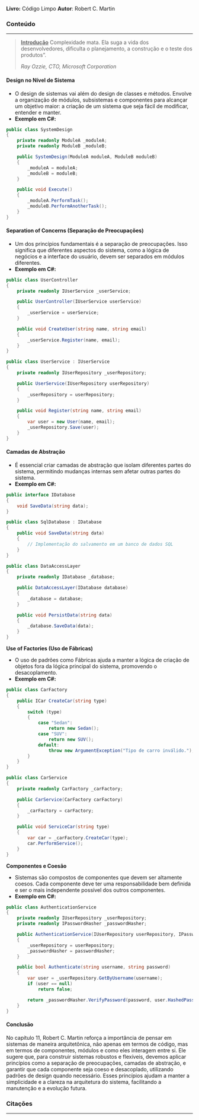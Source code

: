 **Livro:** Código Limpo
**Autor**: Robert C. Martin

### Conteúdo
----------------
> <u><b>Introdução</b></u>
>Complexidade mata. Ela suga a vida dos desenvolvedores, dificulta o planejamento, a construção e o teste dos produtos”.
>
>  *Ray Ozzie, CTO, Microsoft Corporation*

#### Design no Nível de Sistema
   - O design de sistemas vai além do design de classes e métodos. Envolve a organização de módulos, subsistemas e componentes para alcançar um objetivo maior: a criação de um sistema que seja fácil de modificar, entender e manter.
   - **Exemplo em C#:**
   ```csharp
   public class SystemDesign
   {
       private readonly ModuleA _moduleA;
       private readonly ModuleB _moduleB;

       public SystemDesign(ModuleA moduleA, ModuleB moduleB)
       {
           _moduleA = moduleA;
           _moduleB = moduleB;
       }

       public void Execute()
       {
           _moduleA.PerformTask();
           _moduleB.PerformAnotherTask();
       }
   }
   ```

#### Separation of Concerns (Separação de Preocupações)
   - Um dos princípios fundamentais é a separação de preocupações. Isso significa que diferentes aspectos do sistema, como a lógica de negócios e a interface do usuário, devem ser separados em módulos diferentes.
   - **Exemplo em C#:**
   ```csharp
   public class UserController
   {
       private readonly IUserService _userService;

       public UserController(IUserService userService)
       {
           _userService = userService;
       }

       public void CreateUser(string name, string email)
       {
           _userService.Register(name, email);
       }
   }

   public class UserService : IUserService
   {
       private readonly IUserRepository _userRepository;

       public UserService(IUserRepository userRepository)
       {
           _userRepository = userRepository;
       }

       public void Register(string name, string email)
       {
           var user = new User(name, email);
           _userRepository.Save(user);
       }
   }
   ```

#### Camadas de Abstração
   - É essencial criar camadas de abstração que isolam diferentes partes do sistema, permitindo mudanças internas sem afetar outras partes do sistema.
   - **Exemplo em C#:**
   ```csharp
   public interface IDatabase
   {
       void SaveData(string data);
   }

   public class SqlDatabase : IDatabase
   {
       public void SaveData(string data)
       {
           // Implementação do salvamento em um banco de dados SQL
       }
   }

   public class DataAccessLayer
   {
       private readonly IDatabase _database;

       public DataAccessLayer(IDatabase database)
       {
           _database = database;
       }

       public void PersistData(string data)
       {
           _database.SaveData(data);
       }
   }
   ```

**Use of Factories (Uso de Fábricas)**
   - O uso de padrões como Fábricas ajuda a manter a lógica de criação de objetos fora da lógica principal do sistema, promovendo o desacoplamento.
   - **Exemplo em C#:**
   ```csharp
   public class CarFactory
   {
       public ICar CreateCar(string type)
       {
           switch (type)
           {
               case "Sedan":
                   return new Sedan();
               case "SUV":
                   return new SUV();
               default:
                   throw new ArgumentException("Tipo de carro inválido.");
           }
       }
   }

   public class CarService
   {
       private readonly CarFactory _carFactory;

       public CarService(CarFactory carFactory)
       {
           _carFactory = carFactory;
       }

       public void ServiceCar(string type)
       {
           var car = _carFactory.CreateCar(type);
           car.PerformService();
       }
   }
   ```

**Componentes e Coesão**
   - Sistemas são compostos de componentes que devem ser altamente coesos. Cada componente deve ter uma responsabilidade bem definida e ser o mais independente possível dos outros componentes.
   - **Exemplo em C#:**
   ```csharp
   public class AuthenticationService
   {
       private readonly IUserRepository _userRepository;
       private readonly IPasswordHasher _passwordHasher;

       public AuthenticationService(IUserRepository userRepository, IPasswordHasher passwordHasher)
       {
           _userRepository = userRepository;
           _passwordHasher = passwordHasher;
       }

       public bool Authenticate(string username, string password)
       {
           var user = _userRepository.GetByUsername(username);
           if (user == null)
               return false;

           return _passwordHasher.VerifyPassword(password, user.HashedPassword);
       }
   }
   ```

#### Conclusão

No capítulo 11, Robert C. Martin reforça a importância de pensar em sistemas de maneira arquitetônica, não apenas em termos de código, mas em termos de componentes, módulos e como eles interagem entre si. Ele sugere que, para construir sistemas robustos e flexíveis, devemos aplicar princípios como a separação de preocupações, camadas de abstração, e garantir que cada componente seja coeso e desacoplado, utilizando padrões de design quando necessário. Esses princípios ajudam a manter a simplicidade e a clareza na arquitetura do sistema, facilitando a manutenção e a evolução futura.
### Citações
---------

